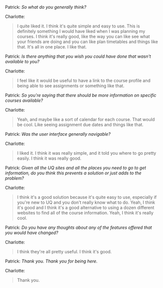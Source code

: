 Patrick: *So what do you generally think?*

Charlotte:
> I quite liked it. I think it's quite simple and easy to use. This is definitely something I would have liked when I was planning my courses. I think it's really good, like the way you can like see what your friends are doing and you can like plan timetables and things like that. It's all in one place. I like that.

Patrick: *Is there anything that you wish you could have done that wasn't available to you?*

Charlotte:
> I feel like it would be useful to have a link to the course profile and being able to see assignments or something like that.

Patrick: *So you're saying that there should be more information on specific courses available?*

Charlotte:
> Yeah, and maybe like a sort of calendar for each course. That would be cool. Like seeing assignment due dates and things like that.

Patrick: *Was the user interface generally navigable?*

Charlotte:
> I liked it. I think it was really simple, and it told you where to go pretty easily. I think it was really good.

Patrick: *Given all the UQ sites and all the places you need to go to get information, do you think this prevents a solution or just adds to the problem?*

Charlotte:
> I think it's a good solution because it's quite easy to use, especially if you're new to UQ and you don't really know what to do. Yeah, I think it's good and I think it's a good alternative to using a dozen different websites to find all of the course information. Yeah, I think it's really cool.

Patrick: *Do you have any thoughts about any of the features offered that you would have changed?*

Charlotte:
> I think they're all pretty useful. I think it's good.

Patrick: *Thank you. Thank you for being here.*

Charlotte:
> Thank you. 